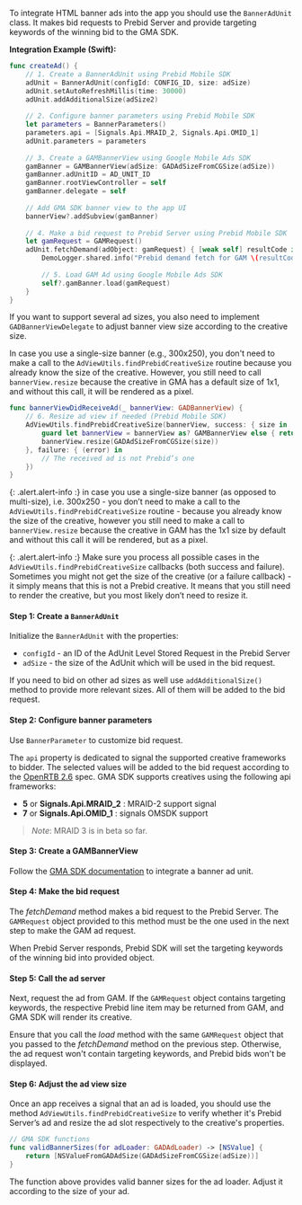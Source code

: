 To integrate HTML banner ads into the app you should use the `BannerAdUnit` class. It makes bid requests to Prebid Server and provide targeting keywords of the winning bid to the GMA SDK.

**Integration Example (Swift):**

```swift
func createAd() {
    // 1. Create a BannerAdUnit using Prebid Mobile SDK
    adUnit = BannerAdUnit(configId: CONFIG_ID, size: adSize)
    adUnit.setAutoRefreshMillis(time: 30000)
    adUnit.addAdditionalSize(adSize2)
    
    // 2. Configure banner parameters using Prebid Mobile SDK
    let parameters = BannerParameters()
    parameters.api = [Signals.Api.MRAID_2, Signals.Api.OMID_1]
    adUnit.parameters = parameters
    
    // 3. Create a GAMBannerView using Google Mobile Ads SDK
    gamBanner = GAMBannerView(adSize: GADAdSizeFromCGSize(adSize))
    gamBanner.adUnitID = AD_UNIT_ID
    gamBanner.rootViewController = self
    gamBanner.delegate = self
    
    // Add GMA SDK banner view to the app UI
    bannerView?.addSubview(gamBanner)
    
    // 4. Make a bid request to Prebid Server using Prebid Mobile SDK
    let gamRequest = GAMRequest()
    adUnit.fetchDemand(adObject: gamRequest) { [weak self] resultCode in
        DemoLogger.shared.info("Prebid demand fetch for GAM \(resultCode.name())")
        
        // 5. Load GAM Ad using Google Mobile Ads SDK
        self?.gamBanner.load(gamRequest)
    }
}
```

If you want to support several ad sizes, you also need to implement `GADBannerViewDelegate` to adjust banner view size according to the creative size.

In case you use a single-size banner (e.g., 300x250), you don't need to make a call to the `AdViewUtils.findPrebidCreativeSize` routine because you already know the size of the creative. However, you still need to call `bannerView.resize` because the creative in GMA has a default size of 1x1, and without this call, it will be rendered as a pixel.

```swift
func bannerViewDidReceiveAd(_ bannerView: GADBannerView) {
    // 6. Resize ad view if needed (Prebid Mobile SDK)
    AdViewUtils.findPrebidCreativeSize(bannerView, success: { size in
        guard let bannerView = bannerView as? GAMBannerView else { return }
        bannerView.resize(GADAdSizeFromCGSize(size))
    }, failure: { (error) in
        // The received ad is not Prebid’s one 
    })
}
```

{: .alert.alert-info :}
in case you use a single-size banner (as opposed to multi-size), i.e. 300x250 - you don’t need to make a call to the `AdViewUtils.findPrebidCreativeSize` routine - because you already know the size of the creative, however you still need to make a call to `bannerView.resize` because the creative in GAM has the 1x1 size by default and without this call it will be rendered, but as a pixel. 

{: .alert.alert-info :}
Make sure you process all possible cases in the  `AdViewUtils.findPrebidCreativeSize` callbacks (both success and failure).  Sometimes you might not get the size of the creative (or a failure callback) - it simply means that this is not a Prebid creative.  It means that you still need to render the creative, but you most likely don’t need to resize it.

#### Step 1: Create a `BannerAdUnit`

Initialize the `BannerAdUnit` with the properties:

- `configId` - an ID of the AdUnit Level Stored Request in the Prebid Server
- `adSize` - the size of the AdUnit which will be used in the bid request.

If you need to bid on other ad sizes as well use `addAdditionalSize()` method to provide more relevant sizes. All of them will be added to the bid request. 

#### Step 2: Configure banner parameters

Use `BannerParameter` to customize bid request. 

The `api` property is dedicated to signal the supported creative frameworks to bidder. The selected values will be added to the bid request according to the [OpenRTB 2.6](https://github.com/InteractiveAdvertisingBureau/openrtb2.x/blob/main/2.6.md) spec. GMA SDK supports creatives using the following api frameworks:

- **5** or **Signals.Api.MRAID_2** : MRAID-2 support signal
- **7** or **Signals.Api.OMID_1** : signals OMSDK support

> _Note_: MRAID 3 is in beta so far. 

#### Step 3: Create a GAMBannerView

Follow the [GMA SDK documentation](https://developers.google.com/ad-manager/mobile-ads-sdk/ios/banner) to integrate a banner ad unit. 

#### Step 4: Make the bid request

The _fetchDemand_ method makes a bid request to the Prebid Server. The `GAMRequest` object provided to this method must be the one used in the next step to make the GAM ad request.

When Prebid Server responds, Prebid SDK will set the targeting keywords of the winning bid into provided object.

#### Step 5: Call the ad server

Next, request the ad from GAM. If the `GAMRequest` object contains targeting keywords, the respective Prebid line item may be returned from GAM, and GMA SDK will render its creative. 

Ensure that you call the _load_ method with the same `GAMRequest` object that you passed to the _fetchDemand_ method on the previous step. Otherwise, the ad request won't contain targeting keywords, and Prebid bids won't be displayed.

#### Step 6: Adjust the ad view size

Once an app receives a signal that an ad is loaded, you should use the method `AdViewUtils.findPrebidCreativeSize` to verify whether it's Prebid Server’s ad and resize the ad slot respectively to the creative's properties. 

```swift
// GMA SDK functions
func validBannerSizes(for adLoader: GADAdLoader) -> [NSValue] {
    return [NSValueFromGADAdSize(GADAdSizeFromCGSize(adSize))]
}
```

The function above provides valid banner sizes for the ad loader. Adjust it according to the size of your ad.